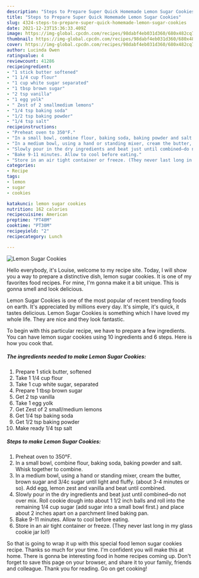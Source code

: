 ```yaml
---
description: "Steps to Prepare Super Quick Homemade Lemon Sugar Cookies"
title: "Steps to Prepare Super Quick Homemade Lemon Sugar Cookies"
slug: 4324-steps-to-prepare-super-quick-homemade-lemon-sugar-cookies
date: 2021-12-23T15:36:33.409Z
image: https://img-global.cpcdn.com/recipes/98dabf4eb031d360/680x482cq70/lemon-sugar-cookies-recipe-main-photo.jpg
thumbnail: https://img-global.cpcdn.com/recipes/98dabf4eb031d360/680x482cq70/lemon-sugar-cookies-recipe-main-photo.jpg
cover: https://img-global.cpcdn.com/recipes/98dabf4eb031d360/680x482cq70/lemon-sugar-cookies-recipe-main-photo.jpg
author: Lucinda Owen
ratingvalue: 4
reviewcount: 41286
recipeingredient:
- "1 stick butter softened"
- "1 1/4 cup flour"
- "1 cup white sugar separated"
- "1 tbsp brown sugar"
- "2 tsp vanilla"
- "1 egg yolk"
- " Zest of 2 smallmedium lemons"
- "1/4 tsp baking soda"
- "1/2 tsp baking powder"
- "1/4 tsp salt"
recipeinstructions:
- "Preheat oven to 350°F."
- "In a small bowl, combine flour, baking soda, baking powder and salt. Whisk together to combine."
- "In a medium bowl, using a hand or standing mixer, cream the butter, brown sugar and 3/4c sugar until light and fluffy. (about 3-4 minutes or so). Add egg, lemon zest and vanilla and beat until combined."
- "Slowly pour in the dry ingredients and beat just until combined–do not over mix. Roll cookie dough into about 1 1/2 inch balls and roll into the remaining 1/4 cup sugar (add sugar into a small bowl first.) and place about 2 inches apart on a parchment lined baking pan."
- "Bake 9-11 minutes. Allow to cool before eating."
- "Store in an air tight container or freeze. (They never last long in my glass cookie jar lol!)"
categories:
- Recipe
tags:
- lemon
- sugar
- cookies

katakunci: lemon sugar cookies 
nutrition: 162 calories
recipecuisine: American
preptime: "PT40M"
cooktime: "PT30M"
recipeyield: "2"
recipecategory: Lunch

---
```



![Lemon Sugar Cookies](https://img-global.cpcdn.com/recipes/98dabf4eb031d360/680x482cq70/lemon-sugar-cookies-recipe-main-photo.jpg)

Hello everybody, it's Louise, welcome to my recipe site. Today, I will show you a way to prepare a distinctive dish, lemon sugar cookies. It is one of my favorites food recipes. For mine, I'm gonna make it a bit unique. This is gonna smell and look delicious.

Lemon Sugar Cookies is one of the most popular of recent trending foods on earth. It's appreciated by millions every day. It's simple, it's quick, it tastes delicious. Lemon Sugar Cookies is something which I have loved my whole life. They are nice and they look fantastic.




To begin with this particular recipe, we have to prepare a few ingredients. You can have lemon sugar cookies using 10 ingredients and 6 steps. Here is how you cook that.

<!--inarticleads1-->

##### The ingredients needed to make Lemon Sugar Cookies:

1. Prepare 1 stick butter, softened
1. Take 1 1/4 cup flour
1. Take 1 cup white sugar, separated
1. Prepare 1 tbsp brown sugar
1. Get 2 tsp vanilla
1. Take 1 egg yolk
1. Get  Zest of 2 small/medium lemons
1. Get 1/4 tsp baking soda
1. Get 1/2 tsp baking powder
1. Make ready 1/4 tsp salt




<!--inarticleads2-->

##### Steps to make Lemon Sugar Cookies:

1. Preheat oven to 350°F.
1. In a small bowl, combine flour, baking soda, baking powder and salt. Whisk together to combine.
1. In a medium bowl, using a hand or standing mixer, cream the butter, brown sugar and 3/4c sugar until light and fluffy. (about 3-4 minutes or so). Add egg, lemon zest and vanilla and beat until combined.
1. Slowly pour in the dry ingredients and beat just until combined–do not over mix. Roll cookie dough into about 1 1/2 inch balls and roll into the remaining 1/4 cup sugar (add sugar into a small bowl first.) and place about 2 inches apart on a parchment lined baking pan.
1. Bake 9-11 minutes. Allow to cool before eating.
1. Store in an air tight container or freeze. (They never last long in my glass cookie jar lol!)




So that is going to wrap it up with this special food lemon sugar cookies recipe. Thanks so much for your time. I'm confident you will make this at home. There is gonna be interesting food in home recipes coming up. Don't forget to save this page on your browser, and share it to your family, friends and colleague. Thank you for reading. Go on get cooking!
